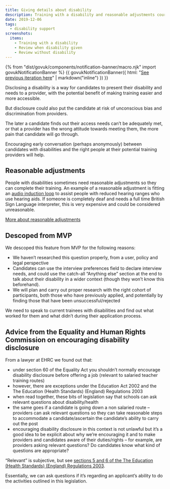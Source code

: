 ```yaml
---
title: Giving details about disability
description: Training with a disability and reasonable adjustments course choices.
date: 2019-12-06
tags:
  - disability support
screenshots:
  items:
    - Training with a disability
    - Review when disability given
    - Review without disability
---
```


{% from "dist/govuk/components/notification-banner/macro.njk" import govukNotificationBanner %}
{{ govukNotificationBanner({
  html: "[See previous iteration here](/apply-for-teacher-training/training-with-a-disability-iteration)" | markdown("inline")
}) }}

Disclosing a disability is a way for candidates to present their disability and needs to a provider, with the potential benefit of making training easier and more accessible.

But disclosure could also put the candidate at risk of unconscious bias and discrimination from providers.

The later a candidate finds out their access needs can’t be adequately met, or that a provider has the wrong attitude towards meeting them, the more pain that candidate will go through.

Encouraging early conversation (perhaps anonymously) between candidates with disabilities and the right people at their potential training providers will help.

## Reasonable adjustments

People with disabilities sometimes need reasonable adjustments so they can complete their training. An example of a reasonable adjustment is fitting an [audio induction loop](https://en.wikipedia.org/wiki/Audio_induction_loop) to assist people with reduced hearing ranges who use hearing aids. If someone is completely deaf and needs a full time British Sign Language interpreter, this is very expensive and could be considered unreasonable.

[More about reasonable adjustments](https://www.gov.uk/reasonable-adjustments-for-disabled-workers)

## Descoped from MVP

We descoped this feature from MVP for the following reasons:

- We haven’t researched this question properly, from a user, policy and legal perspective
- Candidates can use the interview preferences field to declare interview needs, and could use the catch-all “Anything else” section at the end to talk about their disability in a wider context (though they won’t know this beforehand).
- We will plan and carry out proper research with the right cohort of participants, both those who have previously applied, and potentially by finding those that have been unsuccessful/rejected

We need to speak to current trainees with disabilities and find out what worked for them and what didn’t during their application process.

## Advice from the Equality and Human Rights Commission on encouraging disability disclosure

From a lawyer at EHRC we found out that:

- under section 60 of the Equality Act you shouldn’t normally encourage disability disclosure before offering a job (relevant to salaried teacher training routes)
- however, there are exceptions under the Education Act 2002 and the The Education (Health Standards) (England) Regulations 2003
- when read together, these bits of legislation say that schools can ask relevant questions about disability/health
- the same goes if a candidate is going down a non salaried route – providers can ask relevant questions so they can take reasonable steps to accommodate a candidate/ascertain the candidate’s ability to carry out the post
- encouraging disability disclosure in this context is not unlawful but it’s a good idea to be explicit about why we’re encouraging it and to make providers and candidates aware of their duties/rights – for example, are providers asking relevant questions? Do candidates know what kind of questions are appropriate?

“Relevant” is subjective, but see [sections 5 and 6 of the The Education (Health Standards) (England) Regulations 2003](http://www.legislation.gov.uk/uksi/2003/3139/regulation/5/made).

Essentially, we can ask questions if it’s regarding an applicant’s ability to do the activities outlined in this legislation.
